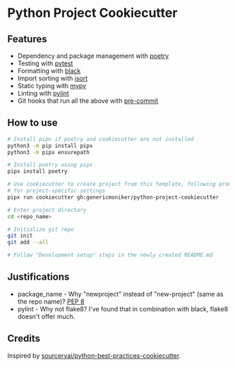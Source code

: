 # Python Project Cookiecutter

## Features
- Dependency and package management with [poetry](https://python-poetry.org/)
- Testing with [pytest](https://docs.pytest.org/en/latest/)
- Formatting with [black](https://github.com/psf/black)
- Import sorting with [isort](https://github.com/timothycrosley/isort)
- Static typing with [mypy](http://mypy-lang.org/)
- Linting with [pylint](https://www.pylint.org/)
- Git hooks that run all the above with [pre-commit](https://pre-commit.com/)

## How to use
```sh
# Install pipx if poetry and cookiecutter are not installed
python3 -m pip install pipx
python3 -m pipx ensurepath

# Install poetry using pipx
pipx install poetry

# Use cookiecutter to create project from this template, following prompts
# for project-specific settings
pipx run cookiecutter gh:genericmoniker/python-project-cookiecutter

# Enter project directory
cd <repo_name>

# Initialize git repo
git init
git add --all

# Follow "Development setup" steps in the newly created README.md
```

## Justifications

* package_name - Why "newproject" instead of "new-project" (same as the repo
  name)? [PEP
  8](https://www.python.org/dev/peps/pep-0008/#package-and-module-names)
* pylint - Why not flake8? I've found that in combination with black, flake8
  doesn't offer much. 

## Credits

Inspired by [sourceryai/python-best-practices-cookiecutter](https://github.com/search?q=sourceryai%2Fpython-best-practices-cookiecutter).
